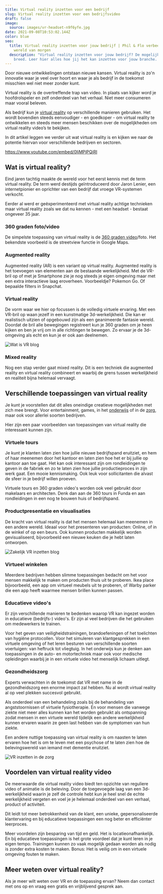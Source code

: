 ```yaml
---
title: Virtual reality inzetten voor een bedrijf
slug: Virtual reality inzetten voor een bedrijfsvideo
draft: false
image:
  source: images/vr-headset-n9f6yfe.jpg
date: 2021-09-08T10:53:02.144Z
color: blue
seo:
  title: Virtual reality inzetten voor jouw bedrijf | Phil & Flo verbeelden de
    wereld van morgen
  description: "Virtual reality inzetten voor jouw bedrijf? De mogelijkheden zijn
    breed. Leer hier alles hoe jij het kan inzetten voor jouw branche. "
---
```

Door nieuwe ontwikkelingen ontstaan nieuwe kansen. Virtual reality is zo'n innovatie waar je veel over hoort en waar je als bedrijf in de toekomst misschien wel niet meer zonder kunt.

Virtual reality is de overtreffende trap van video. In plaats van kijker word je hoofdrolspeler en zelf onderdeel van het verhaal. Niet meer consumeren maar vooral beleven.

Als bedrijf kun je [virtual reality](https://www.philenflo.nl/oplossingen/virtual-reality/) op verschillende manieren gebruiken. Het wordt bovendien steeds eenvoudiger - en goedkoper - om virtual reality te ontwikkelen en steeds meer mensen beschikken over de mogelijkheden om virtual reality video’s te bekijken.

In dit artikel leggen we verder uit wat virtual reality is en kijken we naar de potentie hiervan voor verschillende bedrijven en sectoren. 

https://www.youtube.com/embed/0ljMPjPQjRI

## Wat is virtual reality?

Eind jaren tachtig maakte de wereld voor het eerst kennis met de term virtual reality. De term werd destijds geïntroduceerd door Jaron Lenier, een internetpionier en oprichter van een bedrijf dat vroege VR-systemen verkocht. 

Eerder al werd er geëxperimenteerd met virtual reality achtige technieken maar virtual reality zoals we dat nu kennen - met een headset - bestaat ongeveer 35 jaar. 

### 360 graden foto/video

De simpelste toepassing van virtual reality is de [360 graden video](https://www.philenflo.nl/360-graden-video-laten-maken/)/foto. Het bekendste voorbeeld is de streetview functie in Google Maps.

### Augmented reality

Augmented reality (AR) is een variant op virtual reality. Augmented reality is het toevoegen van elementen aan de bestaande werkelijkheid. Met de VR-bril op of met je Smartphone zie je nog steeds je eigen omgeving maar met een extra interactieve laag eroverheen. Voorbeeldje? Pokemon Go. Of bepaalde filters in Snapchat. 

### Virtual reality

De vorm waar we hier op focussen is de volledig virtuele ervaring. Met een VR-bril op waan jezelf in een kunstmatige 3d-werkelijkheid. Die kan er realistisch uitzien of opgebouwd zijn als een geanimeerde fantasie wereld. Doordat de bril alle bewegingen registreert kun je 360 graden om je heen kijken en ben je vrij om in alle richtingen te bewegen. Zo ervaar je de 3d-omgeving als echt en kun je er ook aan deelnemen.

![Wat is VR blog](images/gay-couple-playing-video-games-with-vr-glasses-eja59se.jpg)

### Mixed reality

Nog een stap verder gaat mixed reality. Dit is een techniek die augmented reality en virtual reality combineert en waarbij de grens tussen werkelijkheid en realiteit bijna helemaal vervaagt. 

## Verschillende toepassingen van virtual reality

Je kunt je voorstellen dat dit alles oneindige creatieve mogelijkheden met zich mee brengt. Voor entertainment, games, in het [onderwijs](https://www.philenflo.nl/branches/onderwijs-kunst-cultuur/) of in de [zorg](https://www.philenflo.nl/branches/zorg-pharma/), maar ook voor allerlei soorten bedrijven.

Hier zijn een paar voorbeelden van toepassingen van virtual reality die interessant kunnen zijn.

### Virtuele tours

Je kunt je klanten laten zien hoe jullie nieuwe bedrijfspand eruitziet, en hem of haar meenemen door het kantoor en laten zien hoe het er bij jullie op kantoor aan toe gaat. Het kan ook interessant zijn om rondleidingen te geven in de fabriek en zo te laten zien hoe jullie productieproces in zijn werk gaat. Een mooie kennismaking. Ook leuk voor sollicitanten die alvast de sfeer in je bedrijf willen proeven. 

Virtuele tours en 360 graden video's worden ook veel gebruikt door makelaars en architecten. Denk dan aan de 360 tours in Funda en aan rondleidingen in een nog te bouwen huis of bedrijfspand.

### Productpresentatie en visualisaties

De kracht van virtual reality is dat het mensen helemaal kan meenemen in een andere wereld. Ideaal voor het presenteren van producten: Online, of in de winkel of op een beurs. Ook kunnen producten makkelijk worden gevisualiseerd, bijvoorbeeld een nieuwe keuken die je hebt laten ontworpen.

![Zakelijk VR inzetten blog](images/gaming-in-vr-zgmagr8.jpg)

### Virtueel winkelen

Meerdere bedrijven hebben slimme toepassingen bedacht om het voor mensen makkelijk te maken om producten thuis uit te proberen. Ikea place bijvoorbeeld, een app om virtueel meubels uit te proberen, of Warby parker die een app heeft waarmee mensen brillen kunnen passen.

### Educatieve video's

Er zijn verschillende manieren te bedenken waarop VR kan ingezet worden in educatieve (bedrijfs-) video's. Er zijn al veel bedrijven die het gebruiken om medewerkers te trainen.

Voor het geven van veiligheidstrainingen, brandoefeningen of het toelichten van hygiëne protocollen. Voor het simuleren van klantgesprekken in een virtuele omgeving of het leren besturen van verschillende soorten voertuigen: van heftruck tot vliegtuig. In het onderwijs kun je denken aan toepassingen in de auto- en motortechniek maar ook voor medische opleidingen waarbij je in een virtuele video het menselijk lichaam uitlegt.

### Gezondheidszorg

Experts verwachten in de toekomst dat VR met name in de gezondheidszorg een enorme impact zal hebben. Nu al wordt virtual reality al op veel plekken succesvol gebruikt.

Als onderdeel van een behandeling zoals bij de behandeling van angststoornissen of virtuele fysiotherapie. En voor mensen die vanwege ziekte niet meer alles kunnen kan het worden gebruikt als ontspanning zodat mensen in een virtuele wereld tijdelijk een andere werkelijkheid kunnen ervaren waarin ze geen last hebben van de symptomen van hun ziekte. 

Een andere nuttige toepassing van virtual reality is om naasten te laten ervaren hoe het is om te leven met een psychose of te laten zien hoe de belevingswereld van iemand met dementie eruitziet.

![VR inzetten in de zorg](images/asian-businessmen-and-businesswomen-meeting-using-w3qy5es.jpg)

## Voordelen van virtual reality video

De meerwaarde die virtual reality video biedt ten opzichte van reguliere video of animatie is de beleving. Door de toegevoegde laag van een 3d-werkelijkheid waarin je zelf de controle hebt kun je heel snel de echte werkelijkheid vergeten en voel je je helemaal onderdeel van een verhaal, product of activiteit. 

Dit leidt tot meer betrokkenheid van de klant, een unieke, gepersonaliseerde klantervaring en bij educatieve toepassingen een nog beter en efficiënter leerproces. 

Meer voordelen zijn besparing van tijd en geld. Het is locatieonafhankelijk. En bij educatieve toepassingen is het grote voordeel dat je kunt leren in je eigen tempo. Trainingen kunnen zo vaak mogelijk gedaan worden als nodig is zonder extra kosten te maken. Bonus: Het is veilig om in een virtuele omgeving fouten te maken.

## Meer weten over virtual reality?

Als je meer wilt weten over VR en de toepassing ervan? Neem dan contact met ons op en vraag een gratis en vrijblijvend gesprek aan.